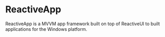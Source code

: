 ReactiveApp
===========

ReactiveApp is a MVVM app framework built on top of ReactiveUI to built applications for the Windows platform.
